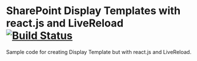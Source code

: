 # SharePoint Display Templates with react.js and LiveReload [![Build Status](https://travis-ci.org/KiranSrikanta/DisplayTemplatesLiveReload.svg?branch=master)](https://travis-ci.org/KiranSrikanta/DisplayTemplatesLiveReload)

Sample code for creating Display Template but with react.js and LiveReload.